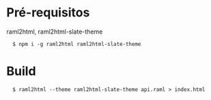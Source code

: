 # Pré-requisitos
raml2html, raml2html-slate-theme

```
  $ npm i -g raml2html raml2html-slate-theme
```

# Build

```
  $ raml2html --theme raml2html-slate-theme api.raml > index.html
```
